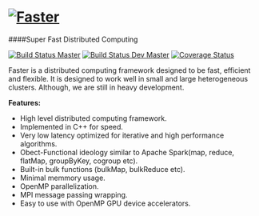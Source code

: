[![Faster](https://github.com/mtcs/faster/wiki/img/Logo.png)](http://mtcs.github.io/faster)
======
####Super Fast Distributed Computing

[](http://mtcs.github.io/faster)

[![Build Status Master](https://travis-ci.org/mtcs/faster.svg?branch=master)](https://travis-ci.org/mtcs/faster)
[![Build Status Dev Master](https://travis-ci.org/mtcs/faster.svg?branch=dev%2Fmaster)](https://travis-ci.org/mtcs/faster)
[![Coverage Status](https://coveralls.io/repos/github/mtcs/faster/badge.svg?branch=dev%2Fmaster)](https://coveralls.io/github/mtcs/faster?branch=dev%2Fmaster)


Faster is a distributed computing framework designed to be fast, efficient and flexible. It is designed to work well in small and large heterogeneous clusters. Although, we are still in heavy development.

__Features:__

* High level distributed computing framework.
* Implemented in C++ for speed.
* Very low latency optimized for iterative and high performance algorithms.
* Obect-Functional ideology similar to Apache Spark(map, reduce, flatMap, groupByKey, cogroup etc).
* Built-in bulk functions (bulkMap, bulkReduce etc).
* Minimal memmory usage.
* OpenMP parallelization.
* MPI message passing wrapping.
* Easy to use with OpenMP GPU device accelerators.



